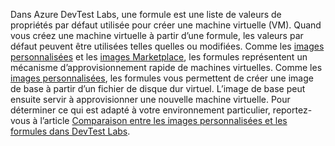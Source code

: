 Dans Azure DevTest Labs, une formule est une liste de valeurs de propriétés par défaut utilisée pour créer une machine virtuelle (VM). Quand vous créez une machine virtuelle à partir d’une formule, les valeurs par défaut peuvent être utilisées telles quelles ou modifiées. Comme les [images personnalisées](../articles/lab-services/devtest-lab-create-template.md) et les [images Marketplace](../articles/lab-services/devtest-lab-configure-marketplace-images.md), les formules représentent un mécanisme d’approvisionnement rapide de machines virtuelles. Comme les [images personnalisées](../articles/lab-services/devtest-lab-create-template.md), les formules vous permettent de créer une image de base à partir d’un fichier de disque dur virtuel. L’image de base peut ensuite servir à approvisionner une nouvelle machine virtuelle. Pour déterminer ce qui est adapté à votre environnement particulier, reportez-vous à l’article [Comparaison entre les images personnalisées et les formules dans DevTest Labs](../articles/lab-services/devtest-lab-comparing-vm-base-image-types.md).
